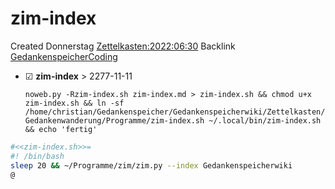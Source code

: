 # zim-index
Created Donnerstag [Zettelkasten:2022:06:30]()
Backlink [GedankenspeicherCoding](../GedankenspeicherCoding.md)

* ☑ **zim-index**  >  2277-11-11


  ``noweb.py -Rzim-index.sh zim-index.md > zim-index.sh && chmod u+x zim-index.sh && ln -sf /home/christian/Gedankenspeicher/Gedankenspeicherwiki/Zettelkasten/Gedankenwanderung/Programme/zim-index.sh ~/.local/bin/zim-index.sh && echo 'fertig'``


```bash
#<<zim-index.sh>>=
#! /bin/bash
sleep 20 && ~/Programme/zim/zim.py --index Gedankenspeicherwiki
@
```

